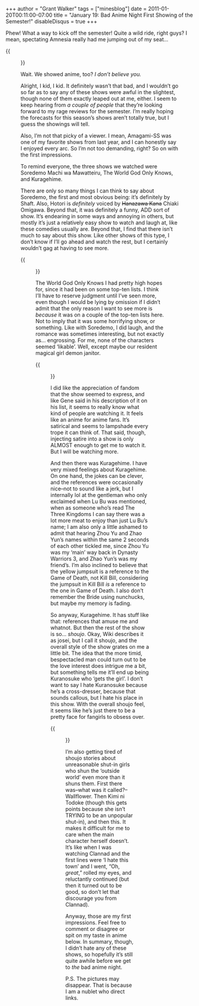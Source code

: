 +++
author = "Grant Walker"
tags = ["minesblog"]
date = 2011-01-20T00:11:00-07:00
title = "January 19: Bad Anime Night First Showing of the Semester!"
disableDisqus = true
+++

Phew! What a way to kick off the semester! Quite a wild ride, right guys? I mean, spectating Amnesia really had me jumping out of my seat…

{{<figure src="assets/183110-ss_preview_eg_amnesia03.jpg" caption="Jumping, I tell you." width="620" height="330">}}

Wait. We showed anime, too? _I don’t believe you._

Alright, I kid, I kid. It definitely wasn’t that bad, and I wouldn’t go so far as to say any of these shows were awful in the slightest, though none of them exactly leaped out at me, either. I seem to keep hearing from _a couple of people_ that they’re looking forward to my rage reviews for the semester. I’m really hoping the forecasts for this season’s shows aren’t totally true, but I guess the showings will tell.

Also, I’m not that picky of a viewer. I mean, Amagami-SS was one of my favorite shows from last year, and I can honestly say I enjoyed every arc. So I’m not too demanding, right? So on with the first impressions.

To remind everyone, the three shows we watched were Soredemo Machi wa Mawatteiru, The World God Only Knows, and Kuragehime.

<!--more-->

There are only so many things I can think to say about Soredemo, the first and most obvious being: it’s definitely by Shaft. Also, Hotori is _definitely_ voiced by ~~Hanazawa Kana~~ Chiaki Omigawa. Beyond that, it was definitely a funny, ADD sort of show. It’s endearing in some ways and annoying in others, but mostly it’s just a relatively easy show to watch and laugh at, like these comedies usually are. Beyond that, I find that there isn’t much to say about this show. Like other shows of this type, I don’t know if I’ll go ahead and watch the rest, but I certainly wouldn’t gag at having to see more.

{{<figure src="http://t1.gstatic.com/images?q=tbn:ANd9GcRJUW_xvuZaMCT9eGWS9ylPLICvvt9HO1G50CDmLfkCz07P1NWE&t=1" caption="Zetsubou shita! This reference has left me in despair! (Actually no, it was hilarious)" width="300" height="168">}}

The World God Only Knows I had pretty high hopes for, since it had been on some top-ten lists. I think I’ll have to reserve judgment until I’ve seen more, even though I would be lying by omission if I didn’t admit that the only reason I want to see more is _because_ it was on a couple of the top-ten lists here. Not to imply that it was some horrifying show, or something. Like with Soredemo, I did laugh, and the romance was sometimes interesting, but not exactly as… engrossing. For me, none of the characters seemed ‘likable’. Well, except maybe our resident magical girl demon janitor.

{{<figure src="assets/the-world-god-only-knows-09-raw_001_7731.png" caption="Oh. There she is." width="510" height="286">}}

I did like the appreciation of fandom that the show seemed to express, and like Gene said in his description of it on his list, it seems to really know what kind of people are watching it. It feels like an anime for anime fans. It’s satirical and seems to lampshade every trope it can think of. That said, though, injecting satire into a show is only ALMOST enough to get me to watch it. But I will be watching more.

And then there was Kuragehime. I have very mixed feelings about Kuragehime. On one hand, the jokes can be clever, and the references were occasionally nice–not to sound like a jerk, but I internally lol at the gentleman who only exclaimed when Lu Bu was mentioned, when as someone who’s read The Three Kingdoms I can say there was a lot more meat to enjoy than just Lu Bu’s name; I am also only a little ashamed to admit that hearing Zhou Yu and Zhao Yun’s names within the same 2 seconds of each other tickled me, since Zhou Yu was my ‘main’ way back in Dynasty Warriors 3, and Zhao Yun’s was my friend’s. I’m also inclined to believe that the yellow jumpsuit is a reference to the Game of Death, not Kill Bill, considering the jumpsuit in Kill Bill _is_ a reference to the one in Game of Death. I also don’t remember the Bride using nunchucks, but maybe my memory is fading.

So anyway, Kuragehime. It has stuff like that: references that amuse me and whatnot. But then the rest of the show is so… _shoujo_. Okay, Wiki describes it as josei, but I call it shoujo, and the overall style of the show grates on me a little bit. The idea that the more timid, bespectacled man could turn out to be the love interest does intrigue me a bit, but something tells me it’ll end up being Kuranosuke who ‘gets the girl’. I don’t want to say I hate Kuranosuke because he’s a cross-dresser, because that sounds callous, but I hate his place in this show. With the overall shoujo feel, it seems like he’s just there to be a pretty face for fangirls to obsess over.

{{<figure src="http://t3.gstatic.com/images?q=tbn:ANd9GcQQ2W6uDwS0loOCQPzpey30ff6HM0wDT8O96SixGXcQi6KfRi5MkA" caption="Jerry&#39;s dead. Phish sucks. Get a job, hippie." width="300" height="168">}}

I’m also getting tired of shoujo stories about unreasonable shut-in girls who shun the ‘outside world’ even more than it shuns them. First there was–what was it called?–Wallflower. Then Kimi ni Todoke (though this gets points because she isn’t TRYING to be an unpopular shut-in), and then this. It makes it difficult for me to care when the main character herself doesn’t. It’s like when I was watching Clannad and the first lines were ‘I hate this town’ and I went, “Oh, _great_,” rolled my eyes, and reluctantly continued (but then it turned out to be good, so don’t let that discourage you from Clannad).

Anyway, those are my first impressions. Feel free to comment or disagree or spit on my taste in anime below. In summary, though, I didn’t hate any of these shows, so hopefully it’s still quite awhile before we get to _the_ bad anime night.

P.S. The pictures may disappear. That is because I am a nublet who direct links.
